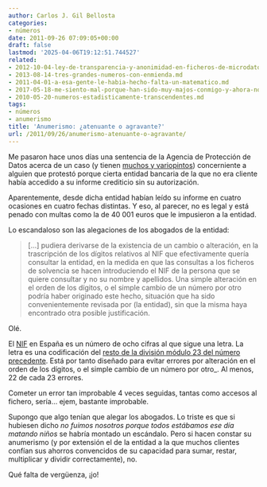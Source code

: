 ```yaml
---
author: Carlos J. Gil Bellosta
categories:
- números
date: 2011-09-26 07:09:05+00:00
draft: false
lastmod: '2025-04-06T19:12:51.744527'
related:
- 2012-10-04-ley-de-transparencia-y-anonimidad-en-ficheros-de-microdatos-ii.md
- 2013-08-14-tres-grandes-numeros-con-enmienda.md
- 2011-04-01-a-esa-gente-le-habia-hecho-falta-un-matematico.md
- 2017-05-18-me-siento-mal-porque-han-sido-muy-majos-conmigo-y-ahora-no-se-que-hacer-con-lo-que-me-han-mandado.md
- 2010-05-20-numeros-estadisticamente-transcendentes.md
tags:
- números
- anumerismo
title: 'Anumerismo: ¿atenuante o agravante?'
url: /2011/09/26/anumerismo-atenuante-o-agravante/
---
```


Me pasaron hace unos días una sentencia de la Agencia de Protección de Datos acerca de un caso (y tienen [muchos y variopintos](https://www.aepd.es/es/informes-y-resoluciones/resoluciones)) concerniente a alguien que protestó porque cierta entidad bancaria de la que no era cliente había accedido a su informe crediticio sin su autorización.

Aparentemente, desde dicha entidad habían leído su informe en cuatro ocasiones en cuatro fechas distintas. Y eso, al parecer, no es legal y está penado con multas como la de 40 001 euros que le impusieron a la entidad.

Lo escandaloso son las alegaciones de los abogados de la entidad:

>[...] pudiera derivarse de la existencia de un cambio o alteración, en la trascripción de los dígitos relativos al NIF que efectivamente quería consultar la entidad, en la medida en que las consultas a los ficheros de solvencia se hacen introduciendo el NIF de la persona que se quiere consultar y no su nombre y apellidos. Una simple alteración en el orden de los dígitos, o el simple cambio de un número por otro podría haber originado este hecho, situación que ha sido convenientemente revisada por (la entidad), sin que la misma haya encontrado otra posible justificación.

Olé.

El [NIF](http://es.wikipedia.org/wiki/N%C3%BAmero_de_identificaci%C3%B3n_fiscal) en España es un número de ocho cifras al que sigue una letra. La letra es una codificación del [resto de la división módulo 23 del número precedente](https://es.wikibooks.org/wiki/Algoritmia/Algoritmo_para_obtener_la_letra_del_NIF). Está por tanto diseñado para evitar errores por alteración en el orden de los dígitos, o el simple cambio de un número por otro_. Al menos, 22 de cada 23 errores.

Cometer un error tan improbable 4 veces seguidas, tantas como accesos al fichero, sería... ejem, bastante improbable.

Supongo que algo tenían que alegar los abogados. Lo triste es que si hubiesen dicho _no fuimos nosotros porque todos estábamos ese día matando niños_ se habría montado un escándalo. Pero si hacen constar su anumerismo (y por extensión el de la entidad a la que muchos clientes confían sus ahorros convencidos de su capacidad para sumar, restar, multiplicar y dividir correctamente), no.

Qué falta de vergüenza, ¡jo!